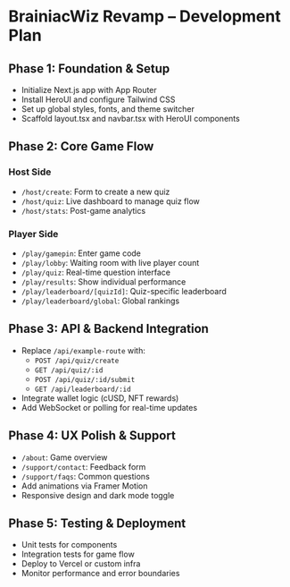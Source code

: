 # BrainiacWiz Revamp – Development Plan

## Phase 1: Foundation & Setup

- Initialize Next.js app with App Router
- Install HeroUI and configure Tailwind CSS
- Set up global styles, fonts, and theme switcher
- Scaffold layout.tsx and navbar.tsx with HeroUI components

## Phase 2: Core Game Flow

### Host Side

- `/host/create`: Form to create a new quiz
- `/host/quiz`: Live dashboard to manage quiz flow
- `/host/stats`: Post-game analytics

### Player Side

- `/play/gamepin`: Enter game code
- `/play/lobby`: Waiting room with live player count
- `/play/quiz`: Real-time question interface
- `/play/results`: Show individual performance
- `/play/leaderboard/[quizId]`: Quiz-specific leaderboard
- `/play/leaderboard/global`: Global rankings

## Phase 3: API & Backend Integration

- Replace `/api/example-route` with:
    - `POST /api/quiz/create`
    - `GET /api/quiz/:id`
    - `POST /api/quiz/:id/submit`
    - `GET /api/leaderboard/:id`
- Integrate wallet logic (cUSD, NFT rewards)
- Add WebSocket or polling for real-time updates

## Phase 4: UX Polish & Support

- `/about`: Game overview
- `/support/contact`: Feedback form
- `/support/faqs`: Common questions
- Add animations via Framer Motion
- Responsive design and dark mode toggle

## Phase 5: Testing & Deployment

- Unit tests for components
- Integration tests for game flow
- Deploy to Vercel or custom infra
- Monitor performance and error boundaries
